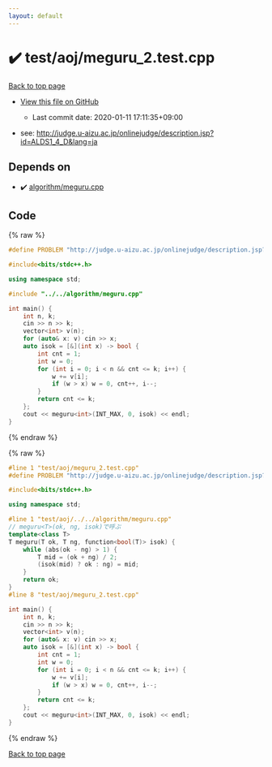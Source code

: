 ```yaml
---
layout: default
---
```


<!-- mathjax config similar to math.stackexchange -->
<script type="text/javascript" async
  src="https://cdnjs.cloudflare.com/ajax/libs/mathjax/2.7.5/MathJax.js?config=TeX-MML-AM_CHTML">
</script>
<script type="text/x-mathjax-config">
  MathJax.Hub.Config({
    TeX: { equationNumbers: { autoNumber: "AMS" }},
    tex2jax: {
      inlineMath: [ ['$','$'] ],
      processEscapes: true
    },
    "HTML-CSS": { matchFontHeight: false },
    displayAlign: "left",
    displayIndent: "2em"
  });
</script>

<script type="text/javascript" src="https://cdnjs.cloudflare.com/ajax/libs/jquery/3.4.1/jquery.min.js"></script>
<script src="https://cdn.jsdelivr.net/npm/jquery-balloon-js@1.1.2/jquery.balloon.min.js" integrity="sha256-ZEYs9VrgAeNuPvs15E39OsyOJaIkXEEt10fzxJ20+2I=" crossorigin="anonymous"></script>
<script type="text/javascript" src="../../../assets/js/copy-button.js"></script>
<link rel="stylesheet" href="../../../assets/css/copy-button.css" />


# :heavy_check_mark: test/aoj/meguru_2.test.cpp

<a href="../../../index.html">Back to top page</a>

* <a href="{{ site.github.repository_url }}/blob/master/test/aoj/meguru_2.test.cpp">View this file on GitHub</a>
    - Last commit date: 2020-01-11 17:11:35+09:00


* see: <a href="http://judge.u-aizu.ac.jp/onlinejudge/description.jsp?id=ALDS1_4_D&lang=ja">http://judge.u-aizu.ac.jp/onlinejudge/description.jsp?id=ALDS1_4_D&lang=ja</a>


## Depends on

* :heavy_check_mark: <a href="../../../library/algorithm/meguru.cpp.html">algorithm/meguru.cpp</a>


## Code

<a id="unbundled"></a>
{% raw %}
```cpp
#define PROBLEM "http://judge.u-aizu.ac.jp/onlinejudge/description.jsp?id=ALDS1_4_D&lang=ja"

#include<bits/stdc++.h>

using namespace std;

#include "../../algorithm/meguru.cpp"

int main() {
	int n, k;
	cin >> n >> k;
	vector<int> v(n);
	for (auto& x: v) cin >> x;
	auto isok = [&](int x) -> bool {
		int cnt = 1;
		int w = 0;
		for (int i = 0; i < n && cnt <= k; i++) {
			w += v[i];
			if (w > x) w = 0, cnt++, i--;
		}
		return cnt <= k;
	};
	cout << meguru<int>(INT_MAX, 0, isok) << endl;
}
```
{% endraw %}

<a id="bundled"></a>
{% raw %}
```cpp
#line 1 "test/aoj/meguru_2.test.cpp"
#define PROBLEM "http://judge.u-aizu.ac.jp/onlinejudge/description.jsp?id=ALDS1_4_D&lang=ja"

#include<bits/stdc++.h>

using namespace std;

#line 1 "test/aoj/../../algorithm/meguru.cpp"
// meguru<T>(ok, ng, isok)で呼ぶ
template<class T>
T meguru(T ok, T ng, function<bool(T)> isok) {
	while (abs(ok - ng) > 1) {
		T mid = (ok + ng) / 2;
		(isok(mid) ? ok : ng) = mid;
	}
	return ok;
}
#line 8 "test/aoj/meguru_2.test.cpp"

int main() {
	int n, k;
	cin >> n >> k;
	vector<int> v(n);
	for (auto& x: v) cin >> x;
	auto isok = [&](int x) -> bool {
		int cnt = 1;
		int w = 0;
		for (int i = 0; i < n && cnt <= k; i++) {
			w += v[i];
			if (w > x) w = 0, cnt++, i--;
		}
		return cnt <= k;
	};
	cout << meguru<int>(INT_MAX, 0, isok) << endl;
}

```
{% endraw %}

<a href="../../../index.html">Back to top page</a>

